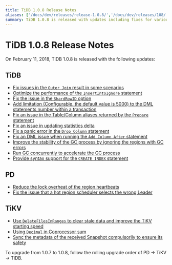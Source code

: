 ```yaml
---
title: TiDB 1.0.8 Release Notes
aliases: ['/docs/dev/releases/release-1.0.8/','/docs/dev/releases/108/']
summary: TiDB 1.0.8 is released with updates including fixes for various issues, performance optimizations, and stability improvements. PD and TiKV also have updates related to reducing lock overheat, fixing leader selection issues, and improving starting speed. To upgrade, follow the order of PD -> TiKV -> TiDB.
---
```


# TiDB 1.0.8 Release Notes

On February 11, 2018, TiDB 1.0.8 is released with the following updates:

## TiDB

- [Fix issues in the `Outer Join` result in some scenarios](https://github.com/pingcap/tidb/pull/5712)
- [Optimize the performance of the `InsertIntoIgnore` statement](https://github.com/pingcap/tidb/pull/5738)
- [Fix the issue in the `ShardRowID` option](https://github.com/pingcap/tidb/pull/5751)
- [Add limitation (Configurable, the default value is 5000) to the DML statements number within a transaction](https://github.com/pingcap/tidb/pull/5754)
- [Fix an issue in the Table/Column aliases returned by the `Prepare` statement](https://github.com/pingcap/tidb/pull/5776)
- [Fix an issue in updating statistics delta](https://github.com/pingcap/tidb/pull/5787)
- [Fix a panic error in the `Drop Column` statement](https://github.com/pingcap/tidb/pull/5805)
- [Fix an DML issue when running the `Add Column After` statement](https://github.com/pingcap/tidb/pull/5818)
- [Improve the stability of the GC process by ignoring the regions with GC errors](https://github.com/pingcap/tidb/pull/5815)
- [Run GC concurrently to accelerate the GC process](https://github.com/pingcap/tidb/pull/5850)
- [Provide syntax support for the `CREATE INDEX` statement](https://github.com/pingcap/tidb/pull/5853)

## PD

- [Reduce the lock overheat of the region heartbeats](https://github.com/pingcap/pd/pull/932)
- [Fix the issue that a hot region scheduler selects the wrong Leader](https://github.com/pingcap/pd/pull/939)

## TiKV

- [Use `DeleteFilesInRanges` to clear stale data and improve the TiKV starting speed](https://github.com/pingcap/tikv/pull/2740)
- [Using `Decimal` in Coprocessor sum](https://github.com/pingcap/tikv/pull/2754)
- [Sync the metadata of the received Snapshot compulsorily to ensure its safety](https://github.com/pingcap/tikv/pull/2758)

To upgrade from 1.0.7 to 1.0.8, follow the rolling upgrade order of PD -> TiKV -> TiDB.
